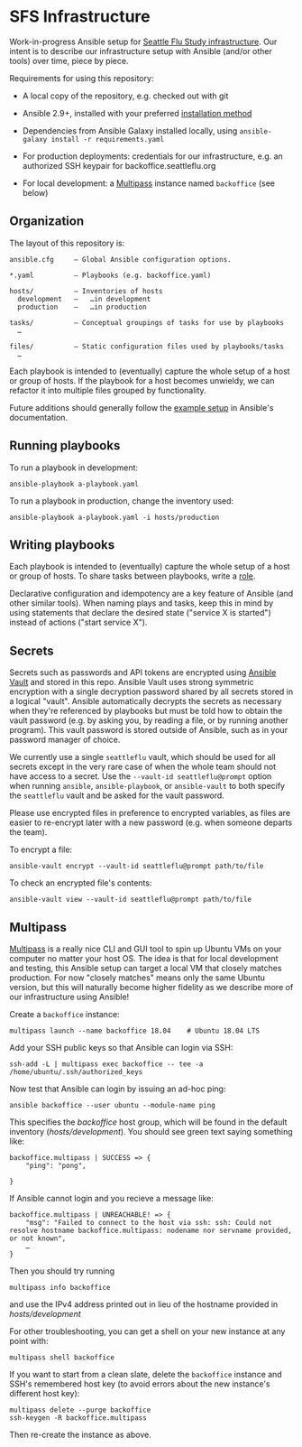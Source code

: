 # SFS Infrastructure

Work-in-progress Ansible setup for [Seattle Flu Study
infrastructure](https://github.com/seattleflu/documentation/wiki/infrastructure).
Our intent is to describe our infrastructure setup with Ansible (and/or other
tools) over time, piece by piece.

Requirements for using this repository:

  - A local copy of the repository, e.g. checked out with git

  - Ansible 2.9+, installed with your preferred
    [installation method](https://docs.ansible.com/ansible/latest/installation_guide/intro_installation.html)

  - Dependencies from Ansible Galaxy installed locally, using `ansible-galaxy
    install -r requirements.yaml`

  - For production deployments: credentials for our infrastructure, e.g. an
    authorized SSH keypair for backoffice.seattleflu.org

  - For local development: a [Multipass](https://multipass.run) instance named
    `backoffice` (see below)


## Organization

The layout of this repository is:

    ansible.cfg     — Global Ansible configuration options.

    *.yaml          — Playbooks (e.g. backoffice.yaml)

    hosts/          — Inventories of hosts
      development   —   …in development
      production    —   …in production

    tasks/          — Conceptual groupings of tasks for use by playbooks
      …

    files/          — Static configuration files used by playbooks/tasks
      …

Each playbook is intended to (eventually) capture the whole setup of a host or
group of hosts.  If the playbook for a host becomes unwieldy, we can refactor
it into multiple files grouped by functionality.

Future additions should generally follow the [example
setup](https://docs.ansible.com/ansible/latest/user_guide/sample_setup.html) in
Ansible's documentation.


## Running playbooks

To run a playbook in development:

    ansible-playbook a-playbook.yaml

To run a playbook in production, change the inventory used:

    ansible-playbook a-playbook.yaml -i hosts/production


## Writing playbooks

Each playbook is intended to (eventually) capture the whole setup of a host or
group of hosts.  To share tasks between playbooks, write a
[role](https://docs.ansible.com/ansible/latest/user_guide/playbooks_reuse_roles.html).

Declarative configuration and idempotency are a key feature of Ansible (and
other similar tools).  When naming plays and tasks, keep this in mind by using
statements that declare the desired state ("service X is started") instead of
actions ("start service X").


## Secrets

Secrets such as passwords and API tokens are encrypted using [Ansible
Vault](https://docs.ansible.com/ansible/latest/user_guide/vault.html) and
stored in this repo.  Ansible Vault uses strong symmetric encryption with a
single decryption password shared by all secrets stored in a logical "vault".
Ansible automatically decrypts the secrets as necessary when they're referenced
by playbooks but must be told how to obtain the vault password (e.g. by asking
you, by reading a file, or by running another program).  This vault password is
stored outside of Ansible, such as in your password manager of choice.

We currently use a single `seattleflu` vault, which should be used for all
secrets except in the very rare case of when the whole team should not have
access to a secret.  Use the `--vault-id seattleflu@prompt` option when running
`ansible`, `ansible-playbook`, or `ansible-vault` to both specify the
`seattleflu` vault and be asked for the vault password.

Please use encrypted files in preference to encrypted variables, as files are
easier to re-encrypt later with a new password (e.g. when someone departs the
team).

To encrypt a file:

    ansible-vault encrypt --vault-id seattleflu@prompt path/to/file

To check an encrypted file's contents:

    ansible-vault view --vault-id seattleflu@prompt path/to/file


## Multipass

[Multipass](https://multipass.run) is a really nice CLI and GUI tool to spin up
Ubuntu VMs on your computer no matter your host OS.  The idea is that for local
development and testing, this Ansible setup can target a local VM that closely
matches production.  For now "closely matches" means only the same Ubuntu
version, but this will naturally become higher fidelity as we describe more of
our infrastructure using Ansible!

Create a `backoffice` instance:

    multipass launch --name backoffice 18.04    # Ubuntu 18.04 LTS

Add your SSH public keys so that Ansible can login via SSH:

    ssh-add -L | multipass exec backoffice -- tee -a /home/ubuntu/.ssh/authorized_keys

Now test that Ansible can login by issuing an ad-hoc ping:

    ansible backoffice --user ubuntu --module-name ping

This specifies the *backoffice* host group, which will be found in the default
inventory (*hosts/development*).  You should see green text saying something like:

    backoffice.multipass | SUCCESS => {
        "ping": "pong",

    }

If Ansible cannot login and you recieve a message like:

    backoffice.multipass | UNREACHABLE! => {
        "msg": "Failed to connect to the host via ssh: ssh: Could not resolve hostname backoffice.multipass: nodename nor servname provided, or not known",
        …
    }

Then you should try running

    multipass info backoffice

and use the IPv4 address printed out in lieu of the hostname provided in *hosts/development*


For other troubleshooting, you can get a shell on your new instance at any point
with:

    multipass shell backoffice

If you want to start from a clean slate, delete the `backoffice` instance and
SSH's remembered host key (to avoid errors about the new instance's different
host key):

    multipass delete --purge backoffice
    ssh-keygen -R backoffice.multipass

Then re-create the instance as above.
